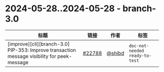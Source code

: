 # 2024-05-28..2024-05-28 - branch-3.0
| 标题 | 链接 | 作者 | 标签 |
| - | :--: | :--: | - |
| [improve][cli][branch-3.0] PIP-353: Improve transaction message visibility for peek-message | [#22788](https://github.com/apache/pulsar/pull/22788) | [@shibd](https://github.com/shibd) | `doc-not-needed` `ready-to-test`  | 
